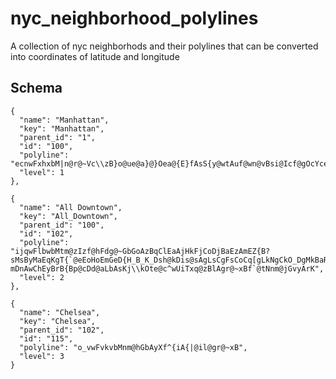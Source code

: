 # nyc_neighborhood_polylines
A collection of nyc neighborhods and their polylines that can be converted into coordinates of latitude and longitude

## Schema
```
{
  "name": "Manhattan",
  "key": "Manhattan",
  "parent_id": "1",
  "id": "100",
  "polyline": "ecnwFxhxbM|n@r@~Vc\\zB}o@ue@a}@}Oea@{E}fAsS{y@wtAuf@wn@vBsi@Icf@gOcYce@oh@yj@w|@up@kW{WuQ}CgX|Gqb@mEek@_\\wc@gh@kk@z@ef@da@ghAeAmoAnFijA_c@qz@uj@sa@i[gf@ye@e]qEcI~EqEoG|CcFfAuIwHyBuH^q@rA_FzFgG`NkBhDjEzFdDtGpEpDnFxCtBnI{E`OmI~K_G`]pBf[vi@h[|k@|Lzt@f`@bSfa@ft@dChr@xOnn@li@pmGb`ExfDl{Bfi@xQ~hAjI|uAxM",
  "level": 1
},

{
  "name": "All Downtown",
  "key": "All_Downtown",
  "parent_id": "100",
  "id": "102",
  "polyline": "ijqwFlbwbMtm@zIzf@hFdg@~GbGoAzBqClEaAjHkFjCoDjBaEzAmEZ{B?sMsByMaEqKgT{`@eEoHoEmGeD{H_B_K_Dsh@kDis@sAgLsCgFsCoCq[gLkNgCkO_DgMkBaRuBeH[wE?mDnAwChEyBrB{Bp@cDd@aLbAsKj\\kOte@c^wUiTxq@zBlAgr@~xBf`@tNnm@jGvyArK",
  "level": 2
},

{
  "name": "Chelsea",
  "key": "Chelsea",
  "parent_id": "102",
  "id": "115",
  "polyline": "o_vwFvkvbMnm@hGbAyXf^{iA{|@il@gr@~xB",
  "level": 3
}
```
